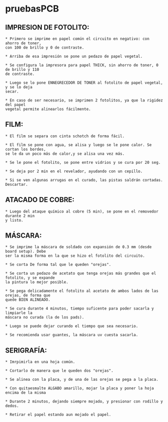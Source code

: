 # pruebasPCB

## IMPRESION DE FOTOLITO:
	* Primero se imprime en papel común el circuito en negativo: con ahorro de toner,
	con 100 de brillo y 0 de contraste.

	* Arriba de esa impresión se pone un pedazo de papel vegetal.

	* Se configura la impresora para papel THICK, sin ahorro de toner, 0 de brillo y 110 
	de contraste.

	* Luego se lo pone ENNEGRECEDOR DE TONER al fotolito de papel vegetal, y se lo deja 
	secar.

	* En caso de ser necesario, se imprimen 2 fotolitos, ya que la rigidez del papel
	vegetal permite alinearlos fácilmente.

## FILM:
	* El film se separa con cinta schotch de forma fácil.

	* El film se pone con agua, se alisa y luego se le pone calor. Se cortan los bordes,
	se le da un poco más de calor,y se alisa una vez más.

	* Se le pone el fotolito, se pone entre vidrios y se cura por 20 seg.

	* Se deja por 2 min en el revelador, ayudando con un cepillo.

	* Si se ven algunas arrugas en el curado, las pistas saldrán cortadas. Descartar.
	
## ATACADO DE COBRE:
	* Luego del ataque químico al cobre (5 min), se pone en el removedor durante 2 min
	y listo.
	
## MÁSCARA:
	* Se imprime la máscara de soldado con expansión de 0.3 mm (desde board setup). Debe
	ser la misma forma en la que se hizo el fotolito del circuito.

	* Se corta De forma tal que le queden "orejas".

	* Se corta un pedazo de acetato que tenga orejas más grandes que el fotolito, y se expande 
	la pintura lo mejor posible.

	* Se pega delicadamente el fotolito al acetato de ambos lados de las orejas, de forma que 
	quede BIEN ALINEADO.

	* Se cura durante 4 minutos, tiempo suficente para poder sacarla y limpiarle la 
	máscara no curada (la de los pads). 

	* Luego se puede dejar curando el tiempo que sea necesario.

	* Se recomienda usar guantes, la máscara uv cuesta sacarla.
	
## SERIGRAFÍA:
	* Imrpimirla en una hoja común.

	* Cortarlo de manera que le queden dos "orejas".

	* Se alinea con la placa, y de una de las orejas se pega a la placa.

	* Con quitaesmalte ALGABO amarillo, mojar la placa y poner la hoja encima de la misma

	* Durante 2 minutos, dejando siempre mojado, y presionar con rodillo y dedos.

	* Retirar el papel estando aun mojado el papel.

